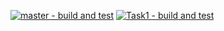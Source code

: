 [![master - build and test](https://github.com/lachis/Entain-DotNet/actions/workflows/build-and-test.yml/badge.svg?branch=master&event=push)](https://github.com/lachis/Entain-DotNet/actions/workflows/build-and-test.yml)
[![Task1 - build and test](https://github.com/lachis/Entain-DotNet/actions/workflows/build-and-test.yml/badge.svg?branch=Task1&event=push)](https://github.com/lachis/Entain-DotNet/actions/workflows/build-and-test.yml)